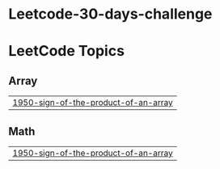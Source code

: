 # Leetcode-30-days-challenge
<!---LeetCode Topics Start-->
# LeetCode Topics
## Array
|  |
| ------- |
| [1950-sign-of-the-product-of-an-array](https://github.com/EemanBhinder/Leetcode-30-days-challenge/tree/master/1950-sign-of-the-product-of-an-array) |
## Math
|  |
| ------- |
| [1950-sign-of-the-product-of-an-array](https://github.com/EemanBhinder/Leetcode-30-days-challenge/tree/master/1950-sign-of-the-product-of-an-array) |
<!---LeetCode Topics End-->